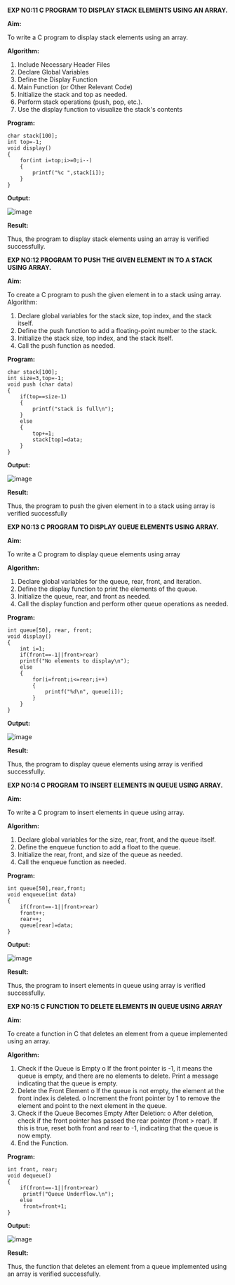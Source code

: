 **EXP NO:11 C PROGRAM TO DISPLAY STACK ELEMENTS USING AN ARRAY.**

**Aim:**

To write a C program to display stack elements using an array.

**Algorithm:**

1.	Include Necessary Header Files
2.	Declare Global Variables
3.	Define the Display Function
4.	Main Function (or Other Relevant Code)
5.	Initialize the stack and top as needed.
6.	Perform stack operations (push, pop, etc.).
7.	Use the display function to visualize the stack's contents
 
**Program:**

```
char stack[100];
int top=-1;
void display()
{
    for(int i=top;i>=0;i--)
    {
        printf("%c ",stack[i]);
    }
}
```

**Output:**

![image](https://github.com/user-attachments/assets/5aab8e3c-313f-4c82-9fdd-2ac4a055548a)



**Result:**

Thus, the program to display stack elements using an array is verified successfully.
 

**EXP NO:12  PROGRAM TO PUSH THE GIVEN ELEMENT IN TO A STACK USING ARRAY.**

**Aim:**

To create a C program to push the given element in to a stack using array.
Algorithm:
1.	Declare global variables for the stack size, top index, and the stack itself.
2.	Define the push function to add a floating-point number to the stack.
3.	Initialize the stack size, top index, and the stack itself.
4.	Call the push function as needed.
 
**Program:**
```
char stack[100];
int size=3,top=-1;
void push (char data)
{
    if(top==size-1)
    {
        printf("stack is full\n");
    }
    else
    {
        top+=1;
        stack[top]=data;
    }
}

```

**Output:**

![image](https://github.com/user-attachments/assets/845387f1-5ce4-47ea-a1b7-28cd807aa409)





**Result:**

Thus, the program to push the given element in to a stack using array is verified successfully


 
**EXP NO:13 C PROGRAM TO DISPLAY QUEUE ELEMENTS USING ARRAY.**

**Aim:**

To write a C program to display queue elements using array

**Algorithm:**

1.	Declare global variables for the queue, rear, front, and iteration.
2.	Define the display function to print the elements of the queue.
3.	Initialize the queue, rear, and front as needed.
4.	Call the display function and perform other queue operations as needed.
 
**Program:**
```
int queue[50], rear, front;
void display()
{
    int i=1;
    if(front==-1||front>rear)
    printf("No elements to display\n");
    else
    {
        for(i=front;i<=rear;i++)
        {
            printf("%d\n", queue[i]);
        }
    }
}

```

**Output:**

![image](https://github.com/user-attachments/assets/ab83bede-18d8-4a15-b424-2366dae4d01d)



**Result:**

Thus, the program to display queue elements using array is verified successfully.


 
**EXP NO:14 C PROGRAM TO INSERT ELEMENTS IN QUEUE USING ARRAY.**

**Aim:**

To write a C program to insert elements in queue using array.

**Algorithm:**

1.	Declare global variables for the size, rear, front, and the queue itself.
2.	Define the enqueue function to add a float to the queue.
3.	Initialize the rear, front, and size of the queue as needed.
4.	Call the enqueue function as needed.

**Program:**
```
int queue[50],rear,front;
void enqueue(int data)
{
    if(front==-1||front>rear)
    front++;
    rear++;
    queue[rear]=data;
}
```

**Output:**

![image](https://github.com/user-attachments/assets/bc31c3e5-b739-491b-a0dc-6ad66decff49)


**Result:**

Thus, the program to insert elements in queue using array is verified successfully.



 
**EXP NO:15 C FUNCTION TO DELETE ELEMENTS IN QUEUE USING ARRAY**

**Aim:**

To create a function in C that deletes an element from a queue implemented using an array.

**Algorithm:**

1.	Check if the Queue is Empty
o	If the front pointer is -1, it means the queue is empty, and there are no elements to delete. Print a message indicating that the queue is empty.
2.	Delete the Front Element
o	If the queue is not empty, the element at the front index is deleted.
o	Increment the front pointer by 1 to remove the element and point to the next element in the queue.
3.	Check if the Queue Becomes Empty After Deletion:
o	After deletion, check if the front pointer has passed the rear pointer (front > rear). If this is true, reset both front and rear to -1, indicating that the queue is now empty.
4.	End the Function.

**Program:**
```
int front, rear;
void dequeue()
{
    if(front==-1||front>rear)
     printf("Queue Underflow.\n");
    else
     front=front+1;
}
```

**Output:**

![image](https://github.com/user-attachments/assets/00a3be39-d0f4-404c-906a-0295f83f573f)




**Result:**

Thus, the function that deletes an element from a queue implemented using an array is verified successfully.
